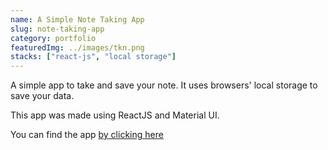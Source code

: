 ```yaml
---
name: A Simple Note Taking App
slug: note-taking-app
category: portfolio
featuredImg: ../images/tkn.png
stacks: ["react-js", "local storage"]
---
```


A simple app to take and save your note. It uses browsers' local storage to save your data.

This app was made using ReactJS and Material UI.

You can find the app [by clicking here](https://imranmollajoy.github.io/take-note-app)
